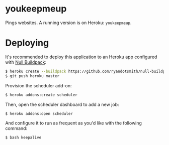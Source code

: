 # youkeepmeup
Pings websites. A running version is on Heroku: `youkeepmeup`.

# Deploying
It's recommended to deploy this application to an Heroku app configured with [Null Buildpack](https://github.com/ryandotsmith/null-buildpack):

```bash
$ heroku create --buildpack https://github.com/ryandotsmith/null-buildpack.git
$ git push heroku master
```

Provision the scheduler add-on:

```bash
$ heroku addons:create scheduler
```

Then, open the scheduler dashboard to add a new job:

```bash
$ heroku addons:open scheduler
```

And configure it to run as frequent as you'd like with the following command:

```bash
$ bash keepalive
```
